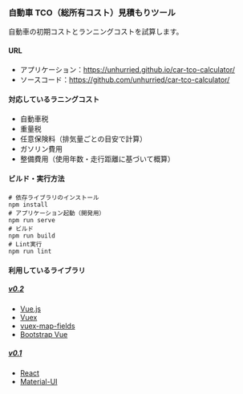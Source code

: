 ### 自動車 TCO（総所有コスト）見積もりツール

自動車の初期コストとランニングコストを試算します。

#### URL

* アプリケーション：https://unhurried.github.io/car-tco-calculator/
* ソースコード：https://github.com/unhurried/car-tco-calculator/

#### 対応しているラニングコスト

* 自動車税
* 重量税
* 任意保険料（排気量ごとの目安で計算）
* ガソリン費用
* 整備費用（使用年数・走行距離に基づいて概算）

#### ビルド・実行方法

```shell
# 依存ライブラリのインストール
npm install
# アプリケーション起動（開発用）
npm run serve
# ビルド
npm run build
# Lint実行
npm run lint
```

#### 利用しているライブラリ

##### [v0.2](https://github.com/unhurried/car-tco-calculator/releases/tag/v0.2)

- [Vue.js](https://jp.vuejs.org/index.html)
- [Vuex](https://vuex.vuejs.org/ja/)
- [vuex-map-fields](https://github.com/maoberlehner/vuex-map-fields)
- [Bootstrap Vue](https://bootstrap-vue.js.org/)

##### [v0.1](https://github.com/unhurried/car-tco-calculator/releases/tag/v0.1)

* [React](https://facebook.github.io/react/)
* [Material-UI](http://www.material-ui.com/)

